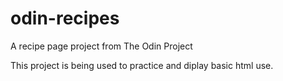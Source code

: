 # odin-recipes

A recipe page project from The Odin Project

This project is being used to practice and diplay basic html use.
